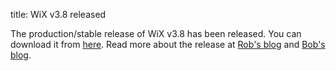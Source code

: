 title: WiX v3.8 released

The production/stable release of WiX v3.8 has been released.
You can download it from <a href="http://wixtoolset.org/releases/v3.8/stable">here</a>.
Read more about the release at <a href="http://robmensching.com/blog/posts/2013/11/28/wix-v3.8-released">Rob's blog</a>
and <a href="http://www.joyofsetup.com/2013/11/28/wix-v3-8-released/">Bob's blog</a>.

